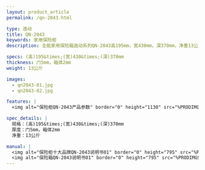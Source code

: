 ```yaml
---
layout: product_article
permalink: /qn-2043.html

type: 逸动
title: QN-2043
keywords: 家用保险柜
description: 全能家用保险箱逸动系列QN-2043高195mm，宽430mm，深370mm，净重13公斤，全面优质喷涂表面处理技术，简洁美观，完美搭配。

specs: (高)195&times;(宽)430&times;(深)370mm
thickness: 门5mm，箱体2mm
weight: 13公斤

images:
  - qn2043-01.jpg
  - qn2043-02.jpg

features: |
  <img alt="保险柜QN-2043产品参数" border="0" height="1130" src="%PRODIMGS%/twcps1.jpg" width="538" />

spec_details: |
  规格：(高)195&times;(宽)430&times;(深)370mm  
  厚度：门5mm，箱体2mm  
  净重：13公斤

manual: |
  <img alt="保险柜十大品牌QN-2043说明书01" border="0" height="795" src="%PRODIMGS%/qn2043-sm01.jpg" width="538" />  
  <img alt="保险箱QN-2043说明书01" border="0" height="795" src="%PRODIMGS%/qn2043-sm01.jpg" width="538" />
---
```

